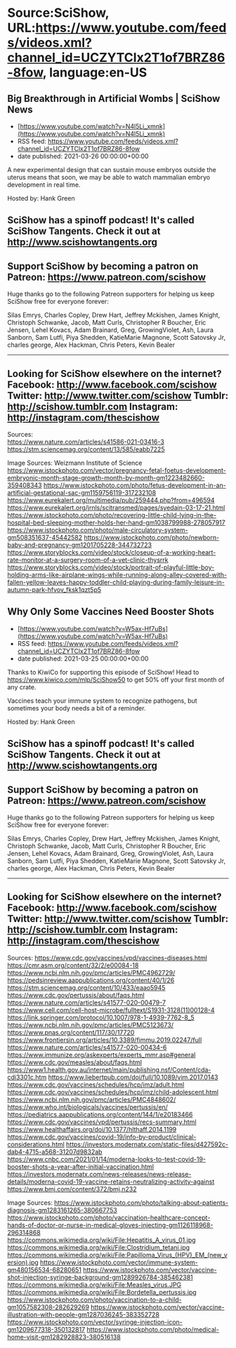 # Source:SciShow, URL:https://www.youtube.com/feeds/videos.xml?channel_id=UCZYTClx2T1of7BRZ86-8fow, language:en-US

## Big Breakthrough in Artificial Wombs | SciShow News
 - [https://www.youtube.com/watch?v=N4l5Li_xmnk](https://www.youtube.com/watch?v=N4l5Li_xmnk)
 - RSS feed: https://www.youtube.com/feeds/videos.xml?channel_id=UCZYTClx2T1of7BRZ86-8fow
 - date published: 2021-03-26 00:00:00+00:00

A new experimental design that can sustain mouse embryos outside the uterus means that soon, we may be able to watch mammalian embryo development in real time.

Hosted by: Hank Green

SciShow has a spinoff podcast! It's called SciShow Tangents. Check it out at http://www.scishowtangents.org
----------
Support SciShow by becoming a patron on Patreon: https://www.patreon.com/scishow
----------
Huge thanks go to the following Patreon supporters for helping us keep SciShow free for everyone forever:

Silas Emrys, Charles Copley, Drew Hart, Jeffrey Mckishen, James Knight, Christoph Schwanke, Jacob, Matt Curls, Christopher R Boucher, Eric Jensen, Lehel Kovacs, Adam Brainard, Greg, GrowingViolet, Ash, Laura Sanborn, Sam Lutfi, Piya Shedden, KatieMarie Magnone, Scott Satovsky Jr, charles george, Alex Hackman, Chris Peters, Kevin Bealer

----------
Looking for SciShow elsewhere on the internet?
Facebook: http://www.facebook.com/scishow
Twitter: http://www.twitter.com/scishow
Tumblr: http://scishow.tumblr.com
Instagram: http://instagram.com/thescishow
----------
Sources:  
https://www.nature.com/articles/s41586-021-03416-3
https://stm.sciencemag.org/content/13/585/eabb7225 

Image Sources:
Weizmann Institute of Science
https://www.istockphoto.com/vector/pregnancy-fetal-foetus-development-embryonic-month-stage-growth-month-by-month-gm1223482660-359408343
https://www.istockphoto.com/photo/fetus-development-in-an-artificial-gestational-sac-gm1159756119-317232108
https://www.eurekalert.org/multimedia/pub/259444.php?from=496594
https://www.eurekalert.org/jrnls/scitransmed/pages/syedain-03-17-21.html
https://www.istockphoto.com/photo/recovering-little-child-lying-in-the-hospital-bed-sleeping-mother-holds-her-hand-gm1038799988-278057917
https://www.istockphoto.com/photo/male-circulatory-system-gm508351637-45442582
https://www.istockphoto.com/photo/newborn-baby-and-pregnancy-gm1201705228-344732723
https://www.storyblocks.com/video/stock/closeup-of-a-working-heart-rate-monitor-at-a-surgery-room-of-a-vet-clinic-thysrrk
https://www.storyblocks.com/video/stock/portrait-of-playful-little-boy-holding-arms-like-airplane-wings-while-running-along-alley-covered-with-fallen-yellow-leaves-happy-toddler-child-playing-during-family-leisure-in-autumn-park-hfvov_fksk1qzt5p5

## Why Only Some Vaccines Need Booster Shots
 - [https://www.youtube.com/watch?v=W5ax-Hf7uBs](https://www.youtube.com/watch?v=W5ax-Hf7uBs)
 - RSS feed: https://www.youtube.com/feeds/videos.xml?channel_id=UCZYTClx2T1of7BRZ86-8fow
 - date published: 2021-03-25 00:00:00+00:00

Thanks to KiwiCo for supporting this episode of SciShow! Head to https://www.kiwico.com/mlp/SciShow50 to get 50% off your first month of any crate. 

Vaccines teach your immune system to recognize pathogens, but sometimes your body needs a bit of a reminder.

Hosted by: Hank Green

SciShow has a spinoff podcast! It's called SciShow Tangents. Check it out at http://www.scishowtangents.org
----------
Support SciShow by becoming a patron on Patreon: https://www.patreon.com/scishow
----------
Huge thanks go to the following Patreon supporters for helping us keep SciShow free for everyone forever:

Silas Emrys, Charles Copley, Drew Hart, Jeffrey Mckishen, James Knight, Christoph Schwanke, Jacob, Matt Curls, Christopher R Boucher, Eric Jensen, Lehel Kovacs, Adam Brainard, Greg, GrowingViolet, Ash, Laura Sanborn, Sam Lutfi, Piya Shedden, KatieMarie Magnone, Scott Satovsky Jr, charles george, Alex Hackman, Chris Peters, Kevin Bealer

----------
Looking for SciShow elsewhere on the internet?
Facebook: http://www.facebook.com/scishow
Twitter: http://www.twitter.com/scishow
Tumblr: http://scishow.tumblr.com
Instagram: http://instagram.com/thescishow
----------
Sources:
https://www.cdc.gov/vaccines/vpd/vaccines-diseases.html   
https://cmr.asm.org/content/32/2/e00084-18   
https://www.ncbi.nlm.nih.gov/pmc/articles/PMC4962729/ 
https://pedsinreview.aappublications.org/content/40/1/26 
https://stm.sciencemag.org/content/10/433/eaao5945 
https://www.cdc.gov/pertussis/about/faqs.html 
https://www.nature.com/articles/s41577-020-00479-7 
https://www.cell.com/cell-host-microbe/fulltext/S1931-3128(11)00128-4 
https://link.springer.com/protocol/10.1007/978-1-4939-7762-8_5 
https://www.ncbi.nlm.nih.gov/pmc/articles/PMC5123673/ 
https://www.pnas.org/content/117/30/17720 
https://www.frontiersin.org/articles/10.3389/fimmu.2019.02247/full 
https://www.nature.com/articles/s41577-020-00434-6 
https://www.immunize.org/askexperts/experts_mmr.asp#general 
https://www.cdc.gov/measles/about/faqs.html 
https://www1.health.gov.au/internet/main/publishing.nsf/Content/cda-cdi3301c.htm 
https://www.liebertpub.com/doi/full/10.1089/vim.2017.0143
https://www.cdc.gov/vaccines/schedules/hcp/imz/adult.html
https://www.cdc.gov/vaccines/schedules/hcp/imz/child-adolescent.html  
https://www.ncbi.nlm.nih.gov/pmc/articles/PMC4848602/ 
https://www.who.int/biologicals/vaccines/pertussis/en/ 
https://pediatrics.aappublications.org/content/144/1/e20183466 
https://www.cdc.gov/vaccines/vpd/pertussis/recs-summary.html 
https://www.healthaffairs.org/doi/10.1377/hlthaff.2014.1199    
https://www.cdc.gov/vaccines/covid-19/info-by-product/clinical-considerations.html 
https://investors.modernatx.com/static-files/d427592c-dab4-4715-a568-31207d9832ab 
https://www.cnbc.com/2021/01/14/moderna-looks-to-test-covid-19-booster-shots-a-year-after-initial-vaccination.html 
https://investors.modernatx.com/news-releases/news-release-details/moderna-covid-19-vaccine-retains-neutralizing-activity-against 
https://www.bmj.com/content/372/bmj.n232 

Image Sources:
https://www.istockphoto.com/photo/talking-about-patients-diagnosis-gm1283161265-380667753
https://www.istockphoto.com/photo/vaccination-healthcare-concept-hands-of-doctor-or-nurse-in-medical-gloves-injecting-gm1126118968-296314868
https://commons.wikimedia.org/wiki/File:Hepatitis_A_virus_01.jpg
https://commons.wikimedia.org/wiki/File:Clostridium_tetani.jpg
https://commons.wikimedia.org/wiki/File:Papilloma_Virus_(HPV)_EM_(new_version).jpg
https://www.istockphoto.com/vector/immune-system-gm480156534-68280651
https://www.istockphoto.com/vector/vaccine-shot-injection-syringe-background-gm1289926784-385462381
https://commons.wikimedia.org/wiki/File:Measles_virus.JPG
https://commons.wikimedia.org/wiki/File:Bordetella_pertussis.jpg
https://www.istockphoto.com/photo/vaccination-to-a-child-gm1057582308-282629269
https://www.istockphoto.com/vector/vaccine-illustration-with-people-gm1287036245-383352728
https://www.istockphoto.com/vector/syringe-injection-icon-gm1209677318-350132817
https://www.istockphoto.com/photo/medical-home-visit-gm1282928823-380516138

